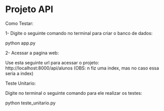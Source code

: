 # Projeto API

Como Testar:

1- Digite o seguinte comando no terminal para criar o banco de dados:

python app.py

2- Acessar a pagina web: 

Use esta seguinte url para acessar o projeto: http://localhost:8000/api/alunos
(OBS: n fiz uma index, mas no caso essa seria a index)

Teste Unitario: 

Digite no terminal o seguinte comando para ele realizar os testes: 

python teste_unitario.py